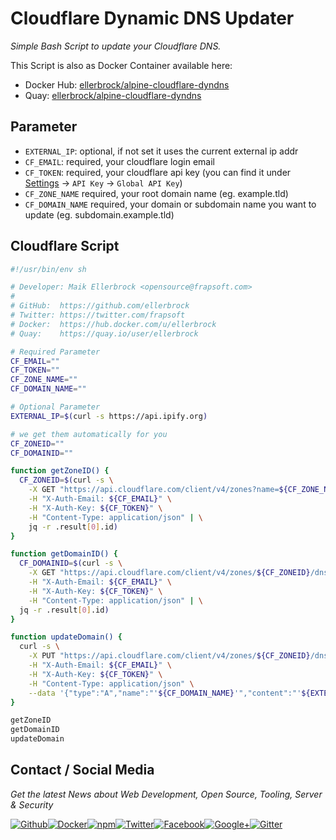 # Cloudflare Dynamic DNS Updater

_Simple Bash Script to update your Cloudflare DNS._

This Script is also as Docker Container available here:

- Docker Hub: [ellerbrock/alpine-cloudflare-dyndns](https://hub.docker.com/r/ellerbrock/alpine-cloudflare-dyndns/)
- Quay: [ellerbrock/alpine-cloudflare-dyndns](https://quay.io/repository/ellerbrock/alpine-cloudflare-dyndns)

## Parameter

- `EXTERNAL_IP`: optional, if not set it uses the current external ip addr
- `CF_EMAIL`: required, your cloudflare login email
- `CF_TOKEN`: required, your cloudflare api key (you can find it under [Settings](https://www.cloudflare.com/a/account/my-account) -> `API Key` -> `Global API Key`)
- `CF_ZONE_NAME` required, your root domain name (eg. example.tld)
- `CF_DOMAIN_NAME` required, your domain or subdomain name you want to update (eg. subdomain.example.tld)


## Cloudflare Script

```bash
#!/usr/bin/env sh

# Developer: Maik Ellerbrock <opensource@frapsoft.com>
#
# GitHub:  https://github.com/ellerbrock
# Twitter: https://twitter.com/frapsoft
# Docker:  https://hub.docker.com/u/ellerbrock
# Quay:    https://quay.io/user/ellerbrock

# Required Parameter
CF_EMAIL=""
CF_TOKEN=""
CF_ZONE_NAME=""
CF_DOMAIN_NAME=""

# Optional Parameter
EXTERNAL_IP=$(curl -s https://api.ipify.org)

# we get them automatically for you
CF_ZONEID=""
CF_DOMAINID=""

function getZoneID() {
  CF_ZONEID=$(curl -s \
    -X GET "https://api.cloudflare.com/client/v4/zones?name=${CF_ZONE_NAME}" \
    -H "X-Auth-Email: ${CF_EMAIL}" \
    -H "X-Auth-Key: ${CF_TOKEN}" \
    -H "Content-Type: application/json" | \
    jq -r .result[0].id)
}

function getDomainID() {
  CF_DOMAINID=$(curl -s \
    -X GET "https://api.cloudflare.com/client/v4/zones/${CF_ZONEID}/dns_records?name=${CF_DOMAIN_NAME}" \
    -H "X-Auth-Email: ${CF_EMAIL}" \
    -H "X-Auth-Key: ${CF_TOKEN}" \
    -H "Content-Type: application/json" | \
  jq -r .result[0].id)
}

function updateDomain() {
  curl -s \
    -X PUT "https://api.cloudflare.com/client/v4/zones/${CF_ZONEID}/dns_records/${CF_DOMAINID}" \
    -H "X-Auth-Email: ${CF_EMAIL}" \
    -H "X-Auth-Key: ${CF_TOKEN}" \
    -H "Content-Type: application/json" \
    --data '{"type":"A","name":"'${CF_DOMAIN_NAME}'","content":"'${EXTERNAL_IP}'","ttl":1,"proxied":false}'
}

getZoneID
getDomainID
updateDomain
```

## Contact / Social Media

_Get the latest News about Web Development, Open Source, Tooling, Server & Security_

[![Github](https://github.frapsoft.com/social/github.png)](https://github.com/ellerbrock/)[![Docker](https://github.frapsoft.com/social/docker.png)](https://hub.docker.com/u/ellerbrock/)[![npm](https://github.frapsoft.com/social/npm.png)](https://www.npmjs.com/~ellerbrock)[![Twitter](https://github.frapsoft.com/social/twitter.png)](https://twitter.com/frapsoft/)[![Facebook](https://github.frapsoft.com/social/facebook.png)](https://www.facebook.com/frapsoft/)[![Google+](https://github.frapsoft.com/social/google-plus.png)](https://plus.google.com/116540931335841862774)[![Gitter](https://github.frapsoft.com/social/gitter.png)](https://gitter.im/frapsoft/frapsoft/)
